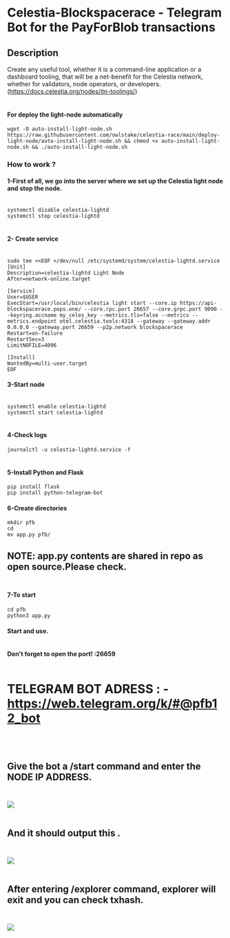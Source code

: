 # Celestia-Blockspacerace - Telegram Bot for the PayForBlob transactions
## Description
Create any useful tool, whether it is a command-line application or a dashboard tooling, that will be a net-benefit for the Celestia network, whether for validators, node operators, or developers.(https://docs.celestia.org/nodes/itn-toolings/) <br/> <br/>
#### For deploy the light-node automatically
```
wget -O auto-install-light-node.sh https://raw.githubusercontent.com/owlstake/celestia-race/main/deploy-light-node/auto-install-light-node.sh && chmod +x auto-install-light-node.sh && ./auto-install-light-node.sh
```
### How to work ?
#### 1-First of all, we go into the server where we set up the Celestia light node and stop the node. <br/> <br/>
`systemctl disable celestia-lightd` <br/>
`systemctl stop celestia-lightd` <br/> <br/>
#### 2- Create service <br/> <br/>
```
sudo tee <<EOF >/dev/null /etc/systemd/system/celestia-lightd.service
[Unit]
Description=celestia-lightd Light Node
After=network-online.target

[Service]
User=$USER
ExecStart=/usr/local/bin/celestia light start --core.ip https://api-blockspacerace.pops.one/ --core.rpc.port 26657 --core.grpc.port 9090 --keyring.accname my_celes_key --metrics.tls=false --metrics --metrics.endpoint otel.celestia.tools:4318 --gateway --gateway.addr 0.0.0.0 --gateway.port 26659 --p2p.network blockspacerace
Restart=on-failure
RestartSec=3
LimitNOFILE=4096

[Install]
WantedBy=multi-user.target
EOF
``` 
#### 3-Start node <br/> <br/>
`systemctl enable celestia-lightd` <br/>
`systemctl start celestia-lightd` <br/> <br/>
#### 4-Check logs <br/>
`journalctl -u celestia-lightd.service -f` <br/> <br/>
#### 5-Install Python and Flask <br/>
```
pip install flask
pip install python-telegram-bot

```
#### 6-Create directories <br/>
```
mkdir pfb  
cd 
mv app.py pfb/ 

```
## NOTE: app.py contents are shared in repo as open source.Please check. <br/> <br/>
#### 7-To start <br/>
```
cd pfb
python3 app.py
```
#### Start and use. <br/> <br/>
#### Don't forget to open the port! :26659 <br/> <br/>
# TELEGRAM BOT ADRESS : - https://web.telegram.org/k/#@pfb12_bot
 <br/> <br/>
## Give the bot a /start command and enter the NODE IP ADDRESS. <br/> <br/>
<img src="https://raw.githubusercontent.com/ctnsefa/celestia-blockspacerace-telegrambot/main/start_bot.png" width="auto"> <br/> <br/>
## And it should output this . <br/> <br/>
<img src="https://raw.githubusercontent.com/ctnsefa/celestia-blockspacerace-telegrambot/main/txhash_bot.png"> <br/> <br/>
## After entering /explorer command, explorer will exit and you can check txhash. <br/> <br/>
<img src="https://raw.githubusercontent.com/ctnsefa/celestia-blockspacerace-telegrambot/main/txhash_bot.png"> <br/> <br/>
